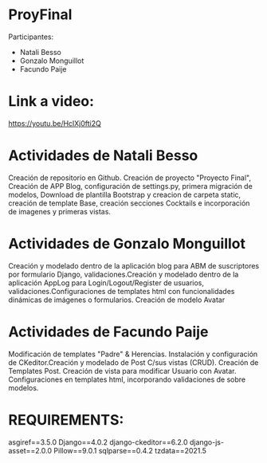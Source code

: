 # ProyFinal

Participantes: 
* Natali Besso
* Gonzalo Monguillot
* Facundo Paije 

# Link a video: 
https://youtu.be/HclXj0fti2Q

# Actividades de Natali Besso
Creación de repositorio en Github. Creación de proyecto "Proyecto Final", Creación de APP Blog, configuración de settings.py, primera migración de modelos, Download de plantilla Bootstrap y creacion de carpeta static, creación de template Base, creación secciones Cocktails e incorporación de imagenes y primeras vistas.  

# Actividades de Gonzalo Monguillot
Creación y modelado dentro de la aplicación blog para ABM de suscriptores por formulario Django, validaciones.Creación y modelado dentro de la aplicación AppLog para Login/Logout/Register de usuarios, validaciones.Configuraciones de templates html con funcionalidades dinámicas de imágenes o formularios. Creación de modelo Avatar

# Actividades de Facundo Paije
Modificación de templates "Padre" & Herencias. Instalación y configuración de CKeditor.Creación y modelado de Post C/sus vistas (CRUD). Creación de Templates Post. 
Creación de vista para modificar Usuario con Avatar. Configuraciones en templates html, incorporando validaciones de sobre modelos.

# REQUIREMENTS: 

asgiref==3.5.0
Django==4.0.2
django-ckeditor==6.2.0
django-js-asset==2.0.0
Pillow==9.0.1
sqlparse==0.4.2
tzdata==2021.5

